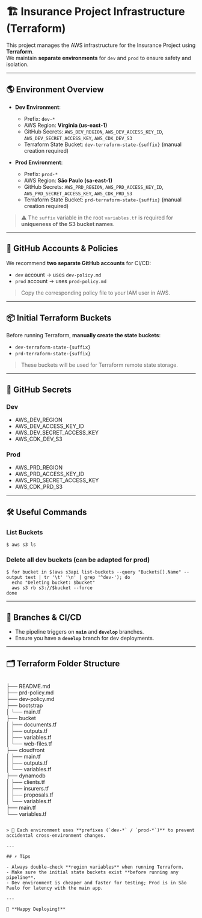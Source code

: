 # 🏗 Insurance Project Infrastructure (Terraform)

This project manages the AWS infrastructure for the Insurance Project using **Terraform**.  
We maintain **separate environments** for `dev` and `prod` to ensure safety and isolation.

---

## 🌎 Environment Overview

- **Dev Environment**:
  - Prefix: `dev-*`
  - AWS Region: **Virginia (us-east-1)**
  - GitHub Secrets: `AWS_DEV_REGION`, `AWS_DEV_ACCESS_KEY_ID`, `AWS_DEV_SECRET_ACCESS_KEY`, `AWS_CDK_DEV_S3`
  - Terraform State Bucket: `dev-terraform-state-{suffix}` (manual creation required)

- **Prod Environment**:
  - Prefix: `prod-*`
  - AWS Region: **São Paulo (sa-east-1)**
  - GitHub Secrets: `AWS_PRD_REGION`, `AWS_PRD_ACCESS_KEY_ID`, `AWS_PRD_SECRET_ACCESS_KEY`, `AWS_CDK_PRD_S3`
  - Terraform State Bucket: `prd-terraform-state-{suffix}` (manual creation required)

> ⚠️ The `suffix` variable in the root `variables.tf` is required for **uniqueness of the S3 bucket names**.

---

## 👥 GitHub Accounts & Policies

We recommend **two separate GitHub accounts** for CI/CD:

- `dev` account → uses `dev-policy.md`
- `prod` account → uses `prod-policy.md`

> Copy the corresponding policy file to your IAM user in AWS.

---

## 📦 Initial Terraform Buckets

Before running Terraform, **manually create the state buckets**:

- `dev-terraform-state-{suffix}`
- `prd-terraform-state-{suffix}`

> These buckets will be used for Terraform remote state storage.

---

## 🔑 GitHub Secrets

### Dev

- AWS_DEV_REGION
- AWS_DEV_ACCESS_KEY_ID
- AWS_DEV_SECRET_ACCESS_KEY
- AWS_CDK_DEV_S3

### Prod

- AWS_PRD_REGION
- AWS_PRD_ACCESS_KEY_ID
- AWS_PRD_SECRET_ACCESS_KEY
- AWS_CDK_PRD_S3

---

## 🛠 Useful Commands

### List Buckets

```
$ aws s3 ls
```

### Delete all dev buckets (can be adapted for prod)

```
$ for bucket in $(aws s3api list-buckets --query "Buckets[].Name" --output text | tr '\t' '\n' | grep '^dev-'); do
  echo "Deleting bucket: $bucket"
  aws s3 rb s3://$bucket --force
done
```

---

## 🌱 Branches & CI/CD

- The pipeline triggers on **`main`** and **`develop`** branches.
- Ensure you have a **`develop`** branch for dev deployments.

---

## 🗂 Terraform Folder Structure

```

```

├── README.md  
├── prd-policy.md  
├── dev-policy.md  
├── bootstrap  
│ └── main.tf  
├── bucket  
│ ├── documents.tf  
│ ├── outputs.tf  
│ ├── variables.tf  
│ └── web-files.tf  
├── cloudfront  
│ ├── main.tf  
│ ├── outputs.tf  
│ └── variables.tf  
├── dynamodb  
│ ├── clients.tf  
│ ├── insurers.tf  
│ ├── proposals.tf  
│ └── variables.tf  
├── main.tf  
└── variables.tf

```

> 📝 Each environment uses **prefixes (`dev-*` / `prod-*`)** to prevent accidental cross-environment changes.

---

## ⚡ Tips

- Always double-check **region variables** when running Terraform.
- Make sure the initial state buckets exist **before running any pipeline**.
- Dev environment is cheaper and faster for testing; Prod is in São Paulo for latency with the main app.

---

🚀 **Happy Deploying!**
```
